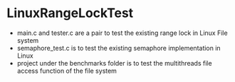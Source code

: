 # LinuxRangeLockTest

- main.c and tester.c are a pair to test the existing range lock in Linux File system
- semaphore_test.c is to test the existing semaphore implementation in Linux
- project under the benchmarks folder is to test the multithreads file access function of the file system
